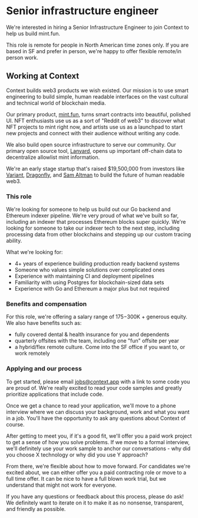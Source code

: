 # Senior infrastructure engineer

We're interested in hiring a Senior Infrastructure Engineer to join Context to
help us build mint.fun.

This role is remote for people in North American time zones only. If you are
based in SF and prefer in person, we're happy to offer flexible remote/in
person work.

## Working at Context

Context builds web3 products we wish existed. Our mission is to use smart
engineering to build simple, human readable interfaces on the vast cultural and
technical world of blockchain media.

Our primary product, [mint.fun](https://mint.fun), turns smart contracts into
beautiful, polished UI. NFT enthusiasts use us as a sort of "Reddit of web3" to
discover what NFT projects to mint right now, and artists use us as a launchpad
to start new projects and connect with their audience without writing any code.

We also build open source infrastructure to serve our community. Our primary
open source tool, [Lanyard](https://lanyard.org), opens up important off-chain
data to decentralize allowlist mint information.

We're an early stage startup that's raised $19,500,000 from investors like
[Variant](https://variant.fund), [Dragonfly](https://dragonfly.xyz), and [Sam
Altman](https://twitter.com/sama) to build the future of human readable web3.

### This role

We're looking for someone to help us build out our Go backend and Ethereum
indexer pipeline. We're very proud of what we've built so far, including an
indexer that processes Ethereum blocks super quickly. We're looking for someone
to take our indexer tech to the next step, including processing data from other
blockchains and stepping up our custom tracing ability.

What we're looking for:

- 4+ years of experience building production ready backend systems
- Someone who values simple solutions over complicated ones
- Experience with maintaining CI and deployment pipelines
- Familiarity with using Postgres for blockchain-sized data sets
- Experience with Go and Ethereum a major plus but not required

### Benefits and compensation

For this role, we're offering a salary range of $175-$300K + generous equity. We
also have benefits such as:

- fully covered dental & health insurance for you and dependents
- quarterly offsites with the team, including one "fun" offsite per year
- a hybrid/flex remote culture. Come into the SF office if you want to, or work
  remotely

### Applying and our process

To get started, please email [jobs@context.app](mailto:jobs@context.app) with a
link to some code you are proud of. We're really excited to read your code
samples and greatly prioritize applications that include code.

Once we get a chance to read your application, we'll move to a phone interview
where we can discuss your background, work and what you want in a job. You'll
have the opportunity to ask any questions about Context of course.

After getting to meet you, if it's a good fit, we'll offer you a paid work
project to get a sense of how you solve problems. If we move to a formal
interview, we'll definitely use your work sample to anchor our conversations -
why did you choose X technology or why did you use Y approach?

From there, we're flexible about how to move forward. For candidates we're
excited about, we can either offer you a paid contracting role or move to a full
time offer. It can be nice to have a full blown work trial, but we understand
that might not work for everyone.

If you have any questions or feedback about this process, please do ask! We
definitely want to iterate on it to make it as no nonsense, transparent, and
friendly as possible.
